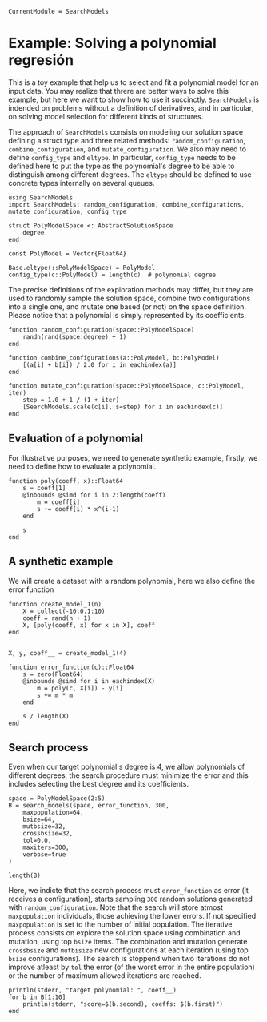 ```@meta
CurrentModule = SearchModels
```

# Example: Solving a polynomial regresión

This is a toy example that help us to select and fit a polynomial model for an input data. You may realize that threre are better ways to solve this example, but here we want to show how to use it succinctly. `SearchModels` is indended on problems without a definition of derivatives, and in particular, on solving model selection for different kinds of structures.

The approach of `SearchModels` consists on modeling our solution space defining a struct type and three related methods: `random_configuration`, `combine_configuration`, and `mutate_configuration`. We also may need to define `config_type` and `eltype`. In particular, `config_type` needs to be defined here to put the type as the polynomial's degree to be able to distinguish among different degrees. The `eltype` should be defined to use concrete types internally on several queues.

```@example Poly
using SearchModels
import SearchModels: random_configuration, combine_configurations, mutate_configuration, config_type

struct PolyModelSpace <: AbstractSolutionSpace
    degree
end

const PolyModel = Vector{Float64}

Base.eltype(::PolyModelSpace) = PolyModel
config_type(c::PolyModel) = length(c)  # polynomial degree

```

The precise definitions of the exploration methods may differ, but they are used to randomly sample the solution space, combine two configurations into a single one, and mutate one based (or not) on the space definition. Please notice that a polynomial is simply represented by its coefficients.

```@example Poly
function random_configuration(space::PolyModelSpace)
    randn(rand(space.degree) + 1)
end

function combine_configurations(a::PolyModel, b::PolyModel)
    [(a[i] + b[i]) / 2.0 for i in eachindex(a)]
end

function mutate_configuration(space::PolyModelSpace, c::PolyModel, iter)
    step = 1.0 + 1 / (1 + iter)
    [SearchModels.scale(c[i], s=step) for i in eachindex(c)]
end

```

 
## Evaluation of a polynomial
For illustrative purposes, we need to generate synthetic example, firstly, we need to define how to evaluate a polynomial.

```@example Poly
function poly(coeff, x)::Float64
    s = coeff[1]
    @inbounds @simd for i in 2:length(coeff)
        m = coeff[i]
        s += coeff[i] * x^(i-1)
    end

    s
end
```

## A synthetic example

We will create a dataset with a random polynomial, here we also define the error function

```@example Poly
function create_model_1(n)
    X = collect(-10:0.1:10)
    coeff = rand(n + 1)
    X, [poly(coeff, x) for x in X], coeff
end


X, y, coeff__ = create_model_1(4)

function error_function(c)::Float64
    s = zero(Float64)
    @inbounds @simd for i in eachindex(X)
        m = poly(c, X[i]) - y[i]
        s += m * m
    end

    s / length(X)
end
```


## Search process

Even when our target polynomial's degree is 4, we allow polynomials of different degrees, the search procedure must minimize the error and this includes selecting the best degree and its coefficients.

```@example Poly
space = PolyModelSpace(2:5)
B = search_models(space, error_function, 300,
    maxpopulation=64,
    bsize=64,
    mutbsize=32,
    crossbsize=32,
    tol=0.0,
    maxiters=300,
    verbose=true
)

length(B)
```

Here, we indicte that the search process must `error_function` as error (it receives a configuration), starts sampling `300` random solutions generated with `random_configuration`. Note that the search will store atmost `maxpopulation` individuals, those achieving the lower errors. If not specified `maxpopulation` is set to the number of initial population.
The iterative process consists on explore the solution space using combination and mutation, using top `bsize` items. The combination and mutation generate `crossbsize` and `mutbisize` new configurations at each iteration (using top `bsize` configurations). The search is stoppend when two iterations do not improve atleast by `tol` the error (of the worst error in the entire population) or the number of maximum allowed iterations are reached. 

```@example Poly
println(stderr, "target polynomial: ", coeff__)
for b in B[1:10]
    println(stderr, "score=$(b.second), coeffs: $(b.first)")
end
```

